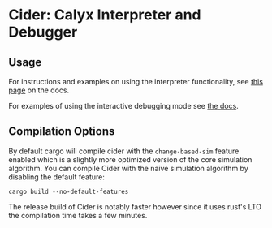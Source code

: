 # Cider: Calyx Interpreter and Debugger


## Usage
For instructions and examples on using the interpreter functionality, see
[this page](https://docs.calyxir.org/interpreter.html) on the docs.

For examples of using the interactive debugging mode see [the docs](https://docs.calyxir.org/debug/cider.html).

## Compilation Options
By default cargo will compile cider with the `change-based-sim` feature enabled
which is a slightly more optimized version of the core simulation algorithm. You
can compile Cider with the naive simulation algorithm by disabling the default
feature:
```
cargo build --no-default-features
```

The release build of Cider is notably faster however since it uses rust's LTO
the compilation time takes a few minutes.
